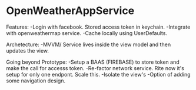 # OpenWeatherAppService

Features:
  -Login with facebook. Stored access token in keychain. 
  -Integrate with openweathermap service.
  -Cache locally using UserDefaults.
  
Archetecture:
  -MVVM/ Service lives inside the view model and then updates the view.
  
Going beyond Prototype:
  -Setup a BAAS (FIREBASE) to store token and make the call for accesss token. 
  -Re-factor network service. Rite now it's setup for only one endpont. Scale this. 
  -Isolate the view's
  -Option of adding some navigation design.
